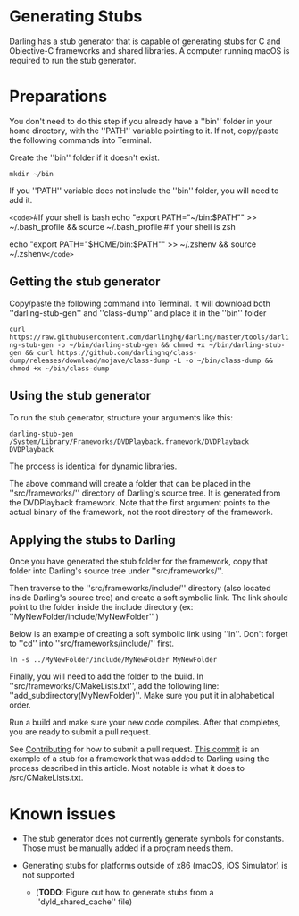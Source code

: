 # Generating Stubs

Darling has a stub generator that is capable of generating stubs for C and Objective-C frameworks and shared libraries. A computer running macOS is required to run the stub generator.

# Preparations

You don't need to do this step if you already have a ''bin'' folder in your home directory, with the ''PATH'' variable pointing to it. If not, copy/paste the following commands into Terminal.

Create the ''bin'' folder if it doesn't exist.

`mkdir ~/bin`

If you ''PATH'' variable does not include the ''bin'' folder, you will need to add it.

`<code>`#If your shell is bash
echo "export PATH=\"~/bin:\$PATH\"" >> ~/.bash_profile && source ~/.bash_profile
#If your shell is zsh

echo "export PATH=\"\$HOME/bin:\$PATH\"" >> ~/.zshenv && source ~/.zshenv`</code>`

## Getting the stub generator

Copy/paste the following command into Terminal. It will download both ''darling-stub-gen'' and ''class-dump'' and place it in the ''bin'' folder

`curl https://raw.githubusercontent.com/darlinghq/darling/master/tools/darling-stub-gen -o ~/bin/darling-stub-gen && chmod +x ~/bin/darling-stub-gen && curl https://github.com/darlinghq/class-dump/releases/download/mojave/class-dump -L -o ~/bin/class-dump && chmod +x ~/bin/class-dump`

## Using the stub generator

To run the stub generator, structure your arguments like this:

`darling-stub-gen /System/Library/Frameworks/DVDPlayback.framework/DVDPlayback DVDPlayback`

The process is identical for dynamic libraries.

The above command will create a folder that can be placed in the ''src/frameworks/'' directory of Darling's source tree. It is generated from the DVDPlayback framework. Note that the first argument points to the actual binary of the framework, not the root directory of the framework.

## Applying the stubs to Darling

Once you have generated the stub folder for the framework, copy that folder into Darling's source tree under ''src/frameworks/''.

Then traverse to the ''src/frameworks/include/'' directory (also located inside Darling's source tree) and create a soft symbolic link. The link should point to the folder inside the include directory (ex: ''MyNewFolder/include/MyNewFolder'' )

Below is an example of creating a soft symbolic link using ''ln''. Don't forget to ''cd'' into ''src/frameworks/include/'' first.

`ln -s ../MyNewFolder/include/MyNewFolder MyNewFolder`

Finally, you will need to add the folder to the build. In ''src/frameworks/CMakeLists.txt'', add the following line: ''add_subdirectory(MyNewFolder)''. Make sure you put it in alphabetical order.

Run a build and make sure your new code compiles. After that completes, you are ready to submit a pull request.

See [Contributing](contributing) for how to submit a pull request. [This commit](https///github.com/darlinghq/darling/commit/92233d4e5ca613658345910d1acf4b3b7620a4f6) is an example of a stub for a framework that was added to Darling using the process described in this article. Most notable is what it does to /src/CMakeLists.txt.

# Known issues


*  The stub generator does not currently generate symbols for constants. Those must be manually added if a program needs them.

*  Generating stubs for platforms outside of x86 (macOS, iOS Simulator) is not supported
    * (**TODO**: Figure out how to generate stubs from a ''dyld_shared_cache'' file)
